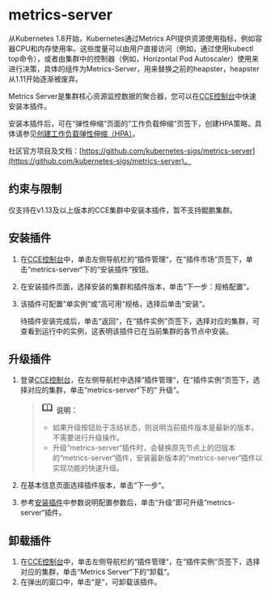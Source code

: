 # metrics-server<a name="cce_01_0205"></a>

从Kubernetes 1.8开始，Kubernetes通过Metrics API提供资源使用指标，例如容器CPU和内存使用率。这些度量可以由用户直接访问（例如，通过使用kubectl top命令），或者由集群中的控制器（例如，Horizontal Pod Autoscaler）使用来进行决策，具体的组件为Metrics-Server，用来替换之前的heapster，heapster从1.11开始逐渐被废弃。

Metrics Server是集群核心资源监控数据的聚合器，您可以在[CCE控制台](https://console.huaweicloud.com/cce2.0/?utm_source=helpcenter)中快速安装本插件。

安装本插件后，可在“弹性伸缩“页面的“工作负载伸缩“页签下，创建HPA策略，具体请参见[创建工作负载弹性伸缩（HPA）](创建工作负载弹性伸缩（HPA）.md)。

社区官方项目及文档：[https://github.com/kubernetes-sigs/metrics-server](https://github.com/kubernetes-sigs/metrics-server)。

## 约束与限制<a name="section885073715114"></a>

仅支持在v1.13及以上版本的CCE集群中安装本插件，暂不支持鲲鹏集群。

## 安装插件<a name="section1962241123816"></a>

1.  在[CCE控制台](https://console.huaweicloud.com/cce2.0/?utm_source=helpcenter)中，单击左侧导航栏的“插件管理“，在“插件市场“页签下，单击“metrics-server“下的“安装插件“按钮。
2.  在安装插件页面，选择安装的集群和插件版本，单击“下一步：规格配置“。
3.  该插件可配置“单实例“或“高可用“规格，选择后单击“安装“。

    待插件安装完成后，单击“返回“，在“插件实例“页签下，选择对应的集群，可查看到运行中的实例，这表明该插件已在当前集群的各节点中安装。


## 升级插件<a name="section23441939916"></a>

1.  登录[CCE控制台](https://console.huaweicloud.com/cce2.0/?utm_source=helpcenter)，在左侧导航栏中选择“插件管理“，在“插件实例“页签下，选择对应的集群，单击“metrics-server“下的“ 升级“。

    >![](public_sys-resources/icon-note.gif) **说明：** 
    >-   如果升级按钮处于冻结状态，则说明当前插件版本是最新的版本，不需要进行升级操作。
    >-   升级“metrics-server“插件时，会替换原先节点上的旧版本的“metrics-server“插件，安装最新版本的“metrics-server“插件以实现功能的快速升级。

2.  在基本信息页面选择插件版本，单击“下一步“。
3.  参考[安装插件](#section1962241123816)中参数说明配置参数后，单击“升级“即可升级“metrics-server“插件。

## 卸载插件<a name="section1395073191112"></a>

1.  在[CCE控制台](https://console.huaweicloud.com/cce2.0/?utm_source=helpcenter)中，单击左侧导航栏的“插件管理“，在“插件实例“页签下，选择对应的集群，单击“Metrics Server“下的“卸载“。
2.  在弹出的窗口中，单击“是“，可卸载该插件。

